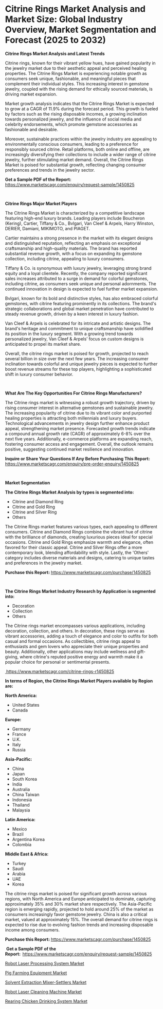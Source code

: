 <p><h1>Citrine Rings Market Analysis and Market Size: Global Industry Overview, Market Segmentation and Forecast (2025 to 2032)</h1></p><p><strong>Citrine Rings Market Analysis and Latest Trends</strong></p>
<p><p>Citrine rings, known for their vibrant yellow hues, have gained popularity in the jewelry market due to their aesthetic appeal and perceived healing properties. The Citrine Rings Market is experiencing notable growth as consumers seek unique, fashionable, and meaningful pieces that complement their individual styles. This increasing interest in gemstone jewelry, coupled with the rising demand for ethically sourced materials, is driving market expansion.</p><p>Market growth analysis indicates that the Citrine Rings Market is expected to grow at a CAGR of 11.9% during the forecast period. This growth is fueled by factors such as the rising disposable incomes, a growing inclination towards personalized jewelry, and the influence of social media and celebrity endorsements, which promote gemstone accessories as fashionable and desirable.</p><p>Moreover, sustainable practices within the jewelry industry are appealing to environmentally conscious consumers, leading to a preference for responsibly sourced citrine. Retail platforms, both online and offline, are increasingly diversifying their collections to include a wider range of citrine jewelry, further stimulating market demand. Overall, the Citrine Rings Market is poised for substantial growth, reflecting changing consumer preferences and trends in the jewelry sector.</p></p>
<p><strong>Get a Sample PDF of the Report:&nbsp;</strong> <a href="https://www.marketscagr.com/enquiry/request-sample/1450825?utm_campaign=3163&utm_medium=2&utm_source=Github&utm_content=ia&utm_term=04042025&utm_id=citrine-rings">https://www.marketscagr.com/enquiry/request-sample/1450825</a></p>
<p>&nbsp;</p>
<p><strong>Citrine Rings Major Market Players</strong></p>
<p><p>The Citrine Rings Market is characterized by a competitive landscape featuring high-end luxury brands. Leading players include Boucheron (Kering), Cartier, Tiffany & Co., Bvlgari, Van Cleef & Arpels, Harry Winston, DERIER, Damiani, MIKIMOTO, and PIAGET. </p><p>Cartier maintains a strong presence in the market with its elegant designs and distinguished reputation, reflecting an emphasis on exceptional craftsmanship and high-quality materials. The brand has reported substantial revenue growth, with a focus on expanding its gemstone collection, including citrine, appealing to luxury consumers.</p><p>Tiffany & Co. is synonymous with luxury jewelry, leveraging strong brand equity and a loyal clientele. Recently, the company reported significant sales increases attributed to a surge in demand for colorful gemstones, including citrine, as consumers seek unique and personal adornments. The continued innovation in design is expected to fuel further market expansion.</p><p>Bvlgari, known for its bold and distinctive styles, has also embraced colorful gemstones, with citrine featuring prominently in its collections. The brand's strategic collaborations and global market penetration have contributed to steady revenue growth, driven by a keen interest in luxury fashion.</p><p>Van Cleef & Arpels is celebrated for its intricate and artistic designs. The brand's heritage and commitment to unique craftsmanship have solidified its position in the luxury segment. With a growing trend towards personalized jewelry, Van Cleef & Arpels’ focus on custom designs is anticipated to propel its market share.</p><p>Overall, the citrine rings market is poised for growth, projected to reach several billion in size over the next few years. The increasing consumer inclination towards colorful and unique jewelry pieces is expected to further boost revenue streams for these top players, highlighting a sophisticated shift in luxury consumer behavior.</p></p>
<p>&nbsp;</p>
<p><strong>What Are The Key Opportunities For Citrine Rings Manufacturers?</strong></p>
<p><p>The Citrine rings market is witnessing a robust growth trajectory, driven by rising consumer interest in alternative gemstones and sustainable jewelry. The increasing popularity of citrine due to its vibrant color and purported healing properties is attracting both millennials and luxury buyers. Technological advancements in jewelry design further enhance product appeal, strengthening market presence. Forecasted growth trends indicate a compound annual growth rate (CAGR) of approximately 6-8% over the next five years. Additionally, e-commerce platforms are expanding reach, fostering consumer access and engagement. Overall, the outlook remains positive, suggesting continued market resilience and innovation.</p></p>
<p><strong>Inquire or Share Your Questions If Any Before Purchasing This Report:</strong> <a href="https://www.marketscagr.com/enquiry/pre-order-enquiry/1450825?utm_campaign=3163&utm_medium=2&utm_source=Github&utm_content=ia&utm_term=04042025&utm_id=citrine-rings">https://www.marketscagr.com/enquiry/pre-order-enquiry/1450825</a></p>
<p>&nbsp;</p>
<p><strong>Market Segmentation</strong></p>
<p><strong>The Citrine Rings Market Analysis by types is segmented into:</strong></p>
<p><ul><li>Citrine and Diamond Ring</li><li>Citrine and Gold Ring</li><li>Citrine and Silver Ring</li><li>Others</li></ul></p>
<p><p>The Citrine Rings market features various types, each appealing to different consumers. Citrine and Diamond Rings combine the vibrant hue of citrine with the brilliance of diamonds, creating luxurious pieces ideal for special occasions. Citrine and Gold Rings emphasize warmth and elegance, often favored for their classic appeal. Citrine and Silver Rings offer a more contemporary look, blending affordability with style. Lastly, the 'Others' category includes diverse materials and designs, catering to unique tastes and preferences in the jewelry market.</p></p>
<p><strong>Purchase this Report:&nbsp;</strong><a href="https://www.marketscagr.com/purchase/1450825?utm_campaign=3163&utm_medium=2&utm_source=Github&utm_content=ia&utm_term=04042025&utm_id=citrine-rings">https://www.marketscagr.com/purchase/1450825</a></p>
<p>&nbsp;</p>
<p><strong>The Citrine Rings Market Industry Research by Application is segmented into:</strong></p>
<p><ul><li>Decoration</li><li>Collection</li><li>Others</li></ul></p>
<p><p>The Citrine rings market encompasses various applications, including decoration, collection, and others. In decoration, these rings serve as vibrant accessories, adding a touch of elegance and color to outfits for both casual and formal occasions. As collectibles, citrine rings appeal to enthusiasts and gem lovers who appreciate their unique properties and beauty. Additionally, other applications may include wellness and gift-giving, where citrine's reputed positive energy and warmth make it a popular choice for personal or sentimental presents.</p></p>
<p><a href="https://www.marketscagr.com/citrine-rings-r1450825?utm_campaign=3163&utm_medium=2&utm_source=Github&utm_content=ia&utm_term=04042025&utm_id=citrine-rings">&nbsp;https://www.marketscagr.com/citrine-rings-r1450825</a></p>
<p><strong>In terms of Region, the Citrine Rings Market Players available by Region are:</strong></p>
<p>
    <p> <strong> North America: </strong>
        <ul>
            <li>United States</li>
            <li>Canada</li>
        </ul>
        </p> 
    <p> <strong> Europe: </strong>
        <ul>
            <li>Germany</li>
            <li>France</li>
            <li>U.K.</li>
            <li>Italy</li>
            <li>Russia</li>
        </ul>
        </p> 
    <p> <strong> Asia-Pacific: </strong>
        <ul>
            <li>China</li>
            <li>Japan</li>
            <li>South Korea</li>
            <li>India</li>
            <li>Australia</li>
            <li>China Taiwan</li>
            <li>Indonesia</li>
            <li>Thailand</li>
            <li>Malaysia</li>
        </ul>
        </p> 
    <p> <strong> Latin America: </strong>
        <ul>
            <li>Mexico</li>
            <li>Brazil</li>
            <li>Argentina Korea</li>
            <li>Colombia</li>
        </ul>
        </p> 
    <p> <strong> Middle East & Africa: </strong>
        <ul>
            <li>Turkey</li>
            <li>Saudi</li>
            <li>Arabia</li>
            <li>UAE</li>
            <li>Korea</li>
        </ul>
    </p>
    </p>
<p><p>The citrine rings market is poised for significant growth across various regions, with North America and Europe anticipated to dominate, capturing approximately 35% and 30% market share respectively. The Asia-Pacific region is emerging rapidly, projected to hold around 25% of the market as consumers increasingly favor gemstone jewelry. China is also a critical market, valued at approximately 15%. The overall demand for citrine rings is expected to rise due to evolving fashion trends and increasing disposable income among consumers.</p></p>
<p><strong>Purchase this Report: </strong><a href="https://www.marketscagr.com/purchase/1450825?utm_campaign=3163&utm_medium=2&utm_source=Github&utm_content=ia&utm_term=04042025&utm_id=citrine-rings">https://www.marketscagr.com/purchase/1450825</a></p>
<p>&nbsp;<strong>Get a Sample PDF of the Report:&nbsp;&nbsp;</strong><a href="https://www.marketscagr.com/enquiry/request-sample/1450825?utm_campaign=3163&utm_medium=2&utm_source=Github&utm_content=ia&utm_term=04042025&utm_id=citrine-rings">https://www.marketscagr.com/enquiry/request-sample/1450825</a></p>
<p><strong></strong></p>
<p><p><a href="https://www.linkedin.com/pulse/swot-analysis-robot-laser-processing-system-market-business-aqlxf?utm_campaign=3163&utm_medium=2&utm_source=Github&utm_content=ia&utm_term=04042025&utm_id=citrine-rings">Robot Laser Processing System Market</a></p><p><a href="https://www.linkedin.com/pulse/comprehensive-market-analysis-pig-farming-equipment-trends-share-tqi8f?utm_campaign=3163&utm_medium=2&utm_source=Github&utm_content=ia&utm_term=04042025&utm_id=citrine-rings">Pig Farming Equipment Market</a></p><p><a href="https://www.linkedin.com/pulse/insights-global-solvent-extraction-mixer-settlers-market-forecasted-e3p6f?utm_campaign=3163&utm_medium=2&utm_source=Github&utm_content=ia&utm_term=04042025&utm_id=citrine-rings">Solvent Extraction Mixer-Settlers Market</a></p><p><a href="https://www.linkedin.com/pulse/robot-laser-cleaning-machine-market-projected-cagr-77-from-2025-qyynf?utm_campaign=3163&utm_medium=2&utm_source=Github&utm_content=ia&utm_term=04042025&utm_id=citrine-rings">Robot Laser Cleaning Machine Market</a></p><p><a href="https://www.linkedin.com/pulse/data-global-rearing-chicken-drinking-system-markets-share-size-growth-pvgtf?utm_campaign=3163&utm_medium=2&utm_source=Github&utm_content=ia&utm_term=04042025&utm_id=citrine-rings">Rearing Chicken Drinking System Market</a></p></p>